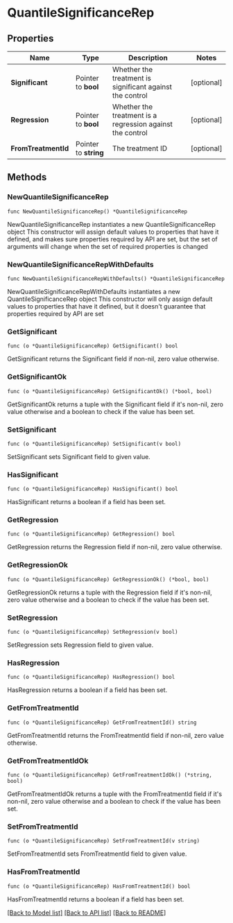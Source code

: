 # QuantileSignificanceRep

## Properties

Name | Type | Description | Notes
------------ | ------------- | ------------- | -------------
**Significant** | Pointer to **bool** | Whether the treatment is significant against the control | [optional] 
**Regression** | Pointer to **bool** | Whether the treatment is a regression against the control | [optional] 
**FromTreatmentId** | Pointer to **string** | The treatment ID | [optional] 

## Methods

### NewQuantileSignificanceRep

`func NewQuantileSignificanceRep() *QuantileSignificanceRep`

NewQuantileSignificanceRep instantiates a new QuantileSignificanceRep object
This constructor will assign default values to properties that have it defined,
and makes sure properties required by API are set, but the set of arguments
will change when the set of required properties is changed

### NewQuantileSignificanceRepWithDefaults

`func NewQuantileSignificanceRepWithDefaults() *QuantileSignificanceRep`

NewQuantileSignificanceRepWithDefaults instantiates a new QuantileSignificanceRep object
This constructor will only assign default values to properties that have it defined,
but it doesn't guarantee that properties required by API are set

### GetSignificant

`func (o *QuantileSignificanceRep) GetSignificant() bool`

GetSignificant returns the Significant field if non-nil, zero value otherwise.

### GetSignificantOk

`func (o *QuantileSignificanceRep) GetSignificantOk() (*bool, bool)`

GetSignificantOk returns a tuple with the Significant field if it's non-nil, zero value otherwise
and a boolean to check if the value has been set.

### SetSignificant

`func (o *QuantileSignificanceRep) SetSignificant(v bool)`

SetSignificant sets Significant field to given value.

### HasSignificant

`func (o *QuantileSignificanceRep) HasSignificant() bool`

HasSignificant returns a boolean if a field has been set.

### GetRegression

`func (o *QuantileSignificanceRep) GetRegression() bool`

GetRegression returns the Regression field if non-nil, zero value otherwise.

### GetRegressionOk

`func (o *QuantileSignificanceRep) GetRegressionOk() (*bool, bool)`

GetRegressionOk returns a tuple with the Regression field if it's non-nil, zero value otherwise
and a boolean to check if the value has been set.

### SetRegression

`func (o *QuantileSignificanceRep) SetRegression(v bool)`

SetRegression sets Regression field to given value.

### HasRegression

`func (o *QuantileSignificanceRep) HasRegression() bool`

HasRegression returns a boolean if a field has been set.

### GetFromTreatmentId

`func (o *QuantileSignificanceRep) GetFromTreatmentId() string`

GetFromTreatmentId returns the FromTreatmentId field if non-nil, zero value otherwise.

### GetFromTreatmentIdOk

`func (o *QuantileSignificanceRep) GetFromTreatmentIdOk() (*string, bool)`

GetFromTreatmentIdOk returns a tuple with the FromTreatmentId field if it's non-nil, zero value otherwise
and a boolean to check if the value has been set.

### SetFromTreatmentId

`func (o *QuantileSignificanceRep) SetFromTreatmentId(v string)`

SetFromTreatmentId sets FromTreatmentId field to given value.

### HasFromTreatmentId

`func (o *QuantileSignificanceRep) HasFromTreatmentId() bool`

HasFromTreatmentId returns a boolean if a field has been set.


[[Back to Model list]](../README.md#documentation-for-models) [[Back to API list]](../README.md#documentation-for-api-endpoints) [[Back to README]](../README.md)


